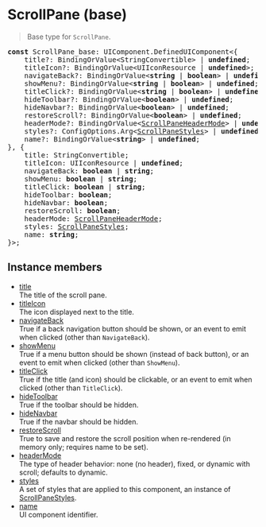 # ScrollPane (base)

> Base type for `ScrollPane`.

<pre class="docgen_signature"><b>const</b> ScrollPane_base: UIComponent.DefinedUIComponent&lt;{<br>    title?: BindingOrValue&lt;StringConvertible&gt; | <b>undefined</b>;<br>    titleIcon?: BindingOrValue&lt;UIIconResource | <b>undefined</b>&gt;;<br>    navigateBack?: BindingOrValue&lt;<b>string</b> | <b>boolean</b>&gt; | <b>undefined</b>;<br>    showMenu?: BindingOrValue&lt;<b>string</b> | <b>boolean</b>&gt; | <b>undefined</b>;<br>    titleClick?: BindingOrValue&lt;<b>string</b> | <b>boolean</b>&gt; | <b>undefined</b>;<br>    hideToolbar?: BindingOrValue&lt;<b>boolean</b>&gt; | <b>undefined</b>;<br>    hideNavbar?: BindingOrValue&lt;<b>boolean</b>&gt; | <b>undefined</b>;<br>    restoreScroll?: BindingOrValue&lt;<b>boolean</b>&gt; | <b>undefined</b>;<br>    headerMode?: BindingOrValue&lt;<a href="ScrollPaneHeaderMode.md">ScrollPaneHeaderMode</a>&gt; | <b>undefined</b>;<br>    styles?: ConfigOptions.Arg&lt;<a href="ScrollPaneStyles.md">ScrollPaneStyles</a>&gt; | <b>undefined</b>;<br>    name?: BindingOrValue&lt;<b>string</b>&gt; | <b>undefined</b>;<br>}, {<br>    title: StringConvertible;<br>    titleIcon: UIIconResource | <b>undefined</b>;<br>    navigateBack: <b>boolean</b> | <b>string</b>;<br>    showMenu: <b>boolean</b> | <b>string</b>;<br>    titleClick: <b>boolean</b> | <b>string</b>;<br>    hideToolbar: <b>boolean</b>;<br>    hideNavbar: <b>boolean</b>;<br>    restoreScroll: <b>boolean</b>;<br>    headerMode: <a href="ScrollPaneHeaderMode.md">ScrollPaneHeaderMode</a>;<br>    styles: <a href="ScrollPaneStyles.md">ScrollPaneStyles</a>;<br>    name: <b>string</b>;<br>}&gt;;</pre>

## Instance members

- [<!--{ref:property}-->title](ScrollPane_base_title.md) \
    The title of the scroll pane.
- [<!--{ref:property}-->titleIcon](ScrollPane_base_titleIcon.md) \
    The icon displayed next to the title.
- [<!--{ref:property}-->navigateBack](ScrollPane_base_navigateBack.md) \
    True if a back navigation button should be shown, or an event to emit when clicked (other than `NavigateBack`).
- [<!--{ref:property}-->showMenu](ScrollPane_base_showMenu.md) \
    True if a menu button should be shown (instead of back button), or an event to emit when clicked (other than `ShowMenu`).
- [<!--{ref:property}-->titleClick](ScrollPane_base_titleClick.md) \
    True if the title (and icon) should be clickable, or an event to emit when clicked (other than `TitleClick`).
- [<!--{ref:property}-->hideToolbar](ScrollPane_base_hideToolbar.md) \
    True if the toolbar should be hidden.
- [<!--{ref:property}-->hideNavbar](ScrollPane_base_hideNavbar.md) \
    True if the navbar should be hidden.
- [<!--{ref:property}-->restoreScroll](ScrollPane_base_restoreScroll.md) \
    True to save and restore the scroll position when re-rendered (in memory only; requires name to be set).
- [<!--{ref:property}-->headerMode](ScrollPane_base_headerMode.md) \
    The type of header behavior: none (no header), fixed, or dynamic with scroll; defaults to dynamic.
- [<!--{ref:property}-->styles](ScrollPane_base_styles.md) \
    A set of styles that are applied to this component, an instance of [ScrollPaneStyles](ScrollPaneStyles.md).
- [<!--{ref:property}-->name](ScrollPane_base_name.md) \
    UI component identifier.